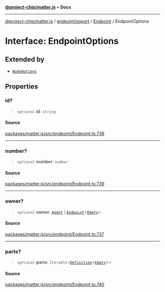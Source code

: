[**@project-chip/matter.js**](../../../../../README.md) • **Docs**

***

[@project-chip/matter.js](../../../../../modules.md) / [endpoint/export](../../../README.md) / [Endpoint](../README.md) / EndpointOptions

# Interface: EndpointOptions

## Extended by

- [`NodeOptions`](../../../../../node/export/namespaces/Node/interfaces/NodeOptions.md)

## Properties

### id?

> `optional` **id**: `string`

#### Source

[packages/matter.js/src/endpoint/Endpoint.ts:738](https://github.com/project-chip/matter.js/blob/7a8cbb56b87d4ccf34bec5a9a95ab40a1711324f/packages/matter.js/src/endpoint/Endpoint.ts#L738)

***

### number?

> `optional` **number**: `number`

#### Source

[packages/matter.js/src/endpoint/Endpoint.ts:739](https://github.com/project-chip/matter.js/blob/7a8cbb56b87d4ccf34bec5a9a95ab40a1711324f/packages/matter.js/src/endpoint/Endpoint.ts#L739)

***

### owner?

> `optional` **owner**: [`Agent`](../../../classes/Agent.md) \| [`Endpoint`](../../../classes/Endpoint.md)\<[`Empty`](../../../../../behavior/cluster/export/-internal-/interfaces/Empty.md)\>

#### Source

[packages/matter.js/src/endpoint/Endpoint.ts:737](https://github.com/project-chip/matter.js/blob/7a8cbb56b87d4ccf34bec5a9a95ab40a1711324f/packages/matter.js/src/endpoint/Endpoint.ts#L737)

***

### parts?

> `optional` **parts**: `Iterable`\<[`Definition`](../README.md#definitiont)\<[`Empty`](../../../../../behavior/cluster/export/-internal-/interfaces/Empty.md)\>\>

#### Source

[packages/matter.js/src/endpoint/Endpoint.ts:740](https://github.com/project-chip/matter.js/blob/7a8cbb56b87d4ccf34bec5a9a95ab40a1711324f/packages/matter.js/src/endpoint/Endpoint.ts#L740)
